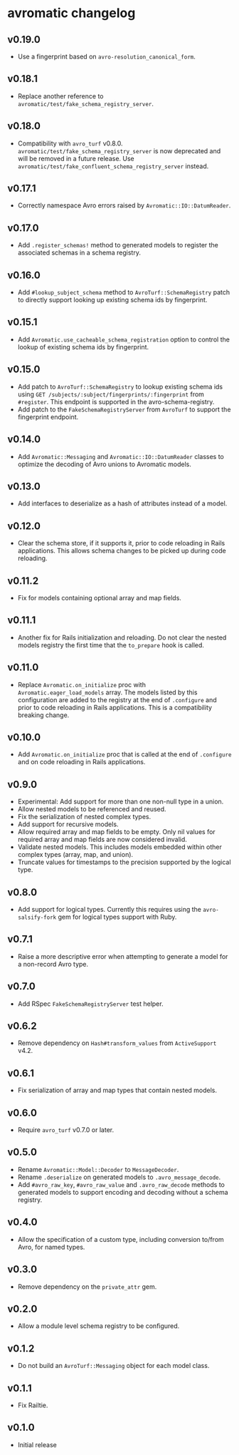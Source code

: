 # avromatic changelog

## v0.19.0
- Use a fingerprint based on `avro-resolution_canonical_form`.

## v0.18.1
- Replace another reference to `avromatic/test/fake_schema_registry_server`.

## v0.18.0
- Compatibility with `avro_turf` v0.8.0. `avromatic/test/fake_schema_registry_server`
  is now deprecated and will be removed in a future release.
  Use `avromatic/test/fake_confluent_schema_registry_server` instead.

## v0.17.1
- Correctly namespace Avro errors raised by `Avromatic::IO::DatumReader`.

## v0.17.0
- Add `.register_schemas!` method to generated models to register the associated
  schemas in a schema registry.

## v0.16.0
- Add `#lookup_subject_schema` method to `AvroTurf::SchemaRegistry` patch to
  directly support looking up existing schema ids by fingerprint.

## v0.15.1
- Add `Avromatic.use_cacheable_schema_registration` option to control the lookup
  of existing schema ids by fingerprint.

## v0.15.0
- Add patch to `AvroTurf::SchemaRegistry` to lookup existing schema ids using
  `GET /subjects/:subject/fingerprints/:fingerprint` from `#register`.
  This endpoint is supported in the avro-schema-registry.
- Add patch to the `FakeSchemaRegistryServer` from `AvroTurf` to support the
  fingerprint endpoint.

## v0.14.0
- Add `Avromatic::Messaging` and `Avromatic::IO::DatumReader` classes to
  optimize the decoding of Avro unions to Avromatic models.

## v0.13.0
- Add interfaces to deserialize as a hash of attributes instead of a model.

## v0.12.0
- Clear the schema store, if it supports it, prior to code reloading in Rails
  applications. This allows schema changes to be picked up during code
  reloading.

## v0.11.2
- Fix for models containing optional array and map fields.

## v0.11.1
- Another fix for Rails initialization and reloading. Do not clear the nested
  models registry the first time that the `to_prepare` hook is called.

## v0.11.0
- Replace `Avromatic.on_initialize` proc with `Avromatic.eager_load_models`
  array. The models listed by this configuration are added to the registry
  at the end of `.configure` and prior to code reloading in Rails applications.
  This is a compatibility breaking change.

## v0.10.0
- Add `Avromatic.on_initialize` proc that is called at the end of `.configure`
  and on code reloading in Rails applications.

## v0.9.0
- Experimental: Add support for more than one non-null type in a union.
- Allow nested models to be referenced and reused.
- Fix the serialization of nested complex types.
- Add support for recursive models.
- Allow required array and map fields to be empty. Only nil values for required
  array and map fields are now considered invalid.
- Validate nested models. This includes models embedded within other complex
  types (array, map, and union).
- Truncate values for timestamps to the precision supported by the logical type.

## v0.8.0
- Add support for logical types. Currently this requires using the
  `avro-salsify-fork` gem for logical types support with Ruby.

## v0.7.1
- Raise a more descriptive error when attempting to generate a model for a
  non-record Avro type.

## v0.7.0
- Add RSpec `FakeSchemaRegistryServer` test helper.

## v0.6.2
- Remove dependency on `Hash#transform_values` from `ActiveSupport` v4.2.

## v0.6.1
- Fix serialization of array and map types that contain nested models.

## v0.6.0
- Require `avro_turf` v0.7.0 or later.

## v0.5.0
- Rename `Avromatic::Model::Decoder` to `MessageDecoder`.
- Rename `.deserialize` on generated models to `.avro_message_decode`.
- Add `#avro_raw_key`, `#avro_raw_value` and `.avro_raw_decode` methods to
  generated models to support encoding and decoding without a schema registry.

## v0.4.0
- Allow the specification of a custom type, including conversion to/from Avro,
  for named types.

## v0.3.0
- Remove dependency on the `private_attr` gem.

## v0.2.0
- Allow a module level schema registry to be configured.

## v0.1.2
- Do not build an `AvroTurf::Messaging` object for each model class.

## v0.1.1
- Fix Railtie.

## v0.1.0
- Initial release
